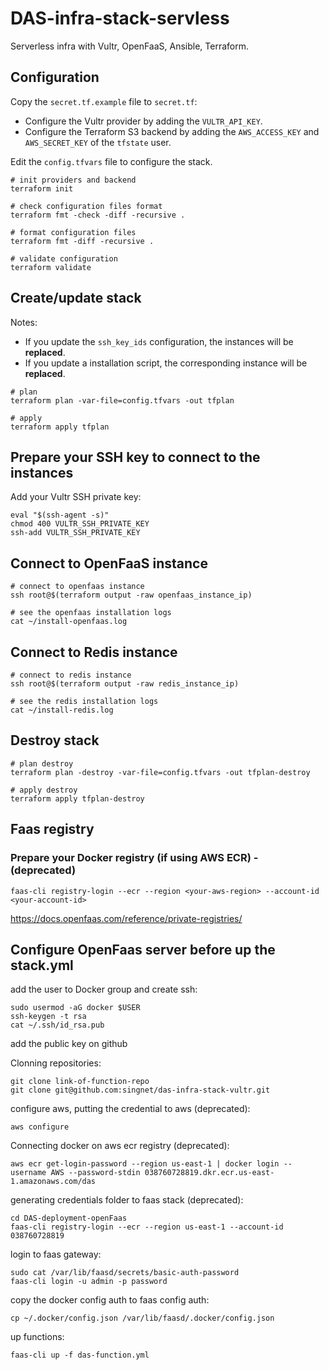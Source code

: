 # DAS-infra-stack-servless

Serverless infra with Vultr, OpenFaaS, Ansible, Terraform.

## Configuration

Copy the `secret.tf.example` file to `secret.tf`:

- Configure the Vultr provider by adding the `VULTR_API_KEY`.
- Configure the Terraform S3 backend by adding the `AWS_ACCESS_KEY` and `AWS_SECRET_KEY` of the `tfstate` user.

Edit the `config.tfvars` file to configure the stack.

```shell
# init providers and backend
terraform init

# check configuration files format
terraform fmt -check -diff -recursive .

# format configuration files
terraform fmt -diff -recursive .

# validate configuration
terraform validate
```

## Create/update stack

Notes:

- If you update the `ssh_key_ids` configuration, the instances will be **replaced**.
- If you update a installation script, the corresponding instance will be **replaced**.

```shell
# plan
terraform plan -var-file=config.tfvars -out tfplan

# apply
terraform apply tfplan
```

## Prepare your SSH key to connect to the instances

Add your Vultr SSH private key:

```shell
eval "$(ssh-agent -s)"
chmod 400 VULTR_SSH_PRIVATE_KEY
ssh-add VULTR_SSH_PRIVATE_KEY
```

## Connect to OpenFaaS instance

```shell
# connect to openfaas instance
ssh root@$(terraform output -raw openfaas_instance_ip)

# see the openfaas installation logs
cat ~/install-openfaas.log
```

## Connect to Redis instance

```shell
# connect to redis instance
ssh root@$(terraform output -raw redis_instance_ip)

# see the redis installation logs
cat ~/install-redis.log
```

## Destroy stack

```shell
# plan destroy
terraform plan -destroy -var-file=config.tfvars -out tfplan-destroy

# apply destroy
terraform apply tfplan-destroy
```

## Faas registry

### Prepare your Docker registry (if using AWS ECR) - (deprecated)

```
faas-cli registry-login --ecr --region <your-aws-region> --account-id <your-account-id>
```

https://docs.openfaas.com/reference/private-registries/

## Configure OpenFaas server before up the stack.yml

add the user to Docker group and create ssh:

```
sudo usermod -aG docker $USER
ssh-keygen -t rsa
cat ~/.ssh/id_rsa.pub
```

add the public key on github

Clonning repositories:

```
git clone link-of-function-repo
git clone git@github.com:singnet/das-infra-stack-vultr.git
```

configure aws, putting the credential to aws (deprecated):
```
aws configure
```

Connecting docker on aws ecr registry (deprecated):
```
aws ecr get-login-password --region us-east-1 | docker login --username AWS --password-stdin 038760728819.dkr.ecr.us-east-1.amazonaws.com/das
```

generating credentials folder to faas stack (deprecated):

```
cd DAS-deployment-openFaas
faas-cli registry-login --ecr --region us-east-1 --account-id 038760728819
```

login to faas gateway:
```
sudo cat /var/lib/faasd/secrets/basic-auth-password
faas-cli login -u admin -p password
```

copy the docker config auth to faas config auth:

```
cp ~/.docker/config.json /var/lib/faasd/.docker/config.json
```

up functions:

```
faas-cli up -f das-function.yml
```
